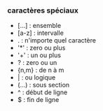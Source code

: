 ### caractères spéciaux 
- [...] : ensemble
- [a-z] : intervalle
- . : n'importe quel caractère
- '*' : zero ou plus
- '+' : un ou plus
- ? : zero ou un 
- {n,m} : de n à m
- | : ou logique 
- (...) : sous section
- ^ : début de ligne
- $ : fin de ligne


